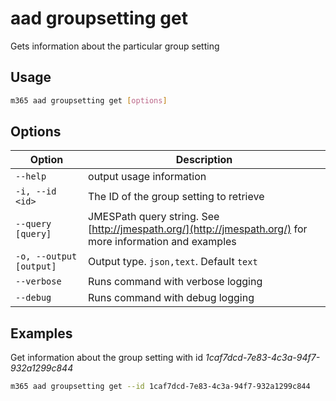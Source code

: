 # aad groupsetting get

Gets information about the particular group setting

## Usage

```sh
m365 aad groupsetting get [options]
```

## Options

Option|Description
------|-----------
`--help`|output usage information
`-i, --id <id>`|The ID of the group setting to retrieve
`--query [query]`|JMESPath query string. See [http://jmespath.org/](http://jmespath.org/) for more information and examples
`-o, --output [output]`|Output type. `json,text`. Default `text`
`--verbose`|Runs command with verbose logging
`--debug`|Runs command with debug logging

## Examples

Get information about the group setting with id _1caf7dcd-7e83-4c3a-94f7-932a1299c844_

```sh
m365 aad groupsetting get --id 1caf7dcd-7e83-4c3a-94f7-932a1299c844
```